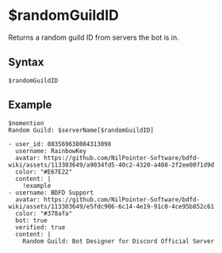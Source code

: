 # $randomGuildID
Returns a random guild ID from servers the bot is in.

## Syntax
```
$randomGuildID
```
## Example
```
$nomention
Random Guild: $serverName[$randomGuildID]
```

``` discord yaml
- user_id: 803569638084313098
  username: RainbowKey
  avatar: https://github.com/NilPointer-Software/bdfd-wiki/assets/113303649/a9034fd5-40c2-4320-a408-2f2ee0071d9d
  color: "#E67E22"
  content: |
    !example
- username: BDFD Support
  avatar: https://github.com/NilPointer-Software/bdfd-wiki/assets/113303649/e5fdc906-6c14-4e19-91c0-4ce95b852c61
  color: "#378afa"
  bot: true
  verified: true
  content: |
    Random Guild: Bot Designer for Discord Official Server
```

